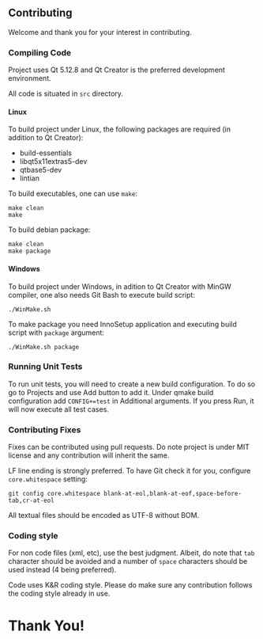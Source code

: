 ## Contributing

Welcome and thank you for your interest in contributing.


### Compiling Code

Project uses Qt 5.12.8 and Qt Creator is the preferred development environment.

All code is situated in `src` directory.


#### Linux

To build project under Linux, the following packages are required (in addition
to Qt Creator):
  * build-essentials
  * libqt5x11extras5-dev
  * qtbase5-dev
  * lintian

To build executables, one can use `make`:

    make clean
    make

To build debian package:

    make clean
    make package


#### Windows

To build project under Windows, in adition to Qt Creator with MinGW compiler,
one also needs Git Bash to execute build script:

    ./WinMake.sh

To make package you need InnoSetup application and executing build script with
`package` argument:

    ./WinMake.sh package


### Running Unit Tests

To run unit tests, you will need to create a new build configuration. To do so
go to Projects and use Add button to add it. Under qmake build configuration add
`CONFIG+=test` in Additional arguments. If you press Run, it will now execute
all test cases.


### Contributing Fixes

Fixes can be contributed using pull requests. Do note project is under MIT
license and any contribution will inherit the same.

LF line ending is strongly preferred. To have Git check it for you, configure
`core.whitespace` setting:

    git config core.whitespace blank-at-eol,blank-at-eof,space-before-tab,cr-at-eol

All textual files should be encoded as UTF-8 without BOM.


### Coding style

For non code files (xml, etc), use the best judgment. Albeit, do note that `tab`
character should be avoided and a number of `space` characters should be used
instead (4 being preferred).

Code uses K&R coding style. Please do make sure any contribution follows the
coding style already in use.


# Thank You!
